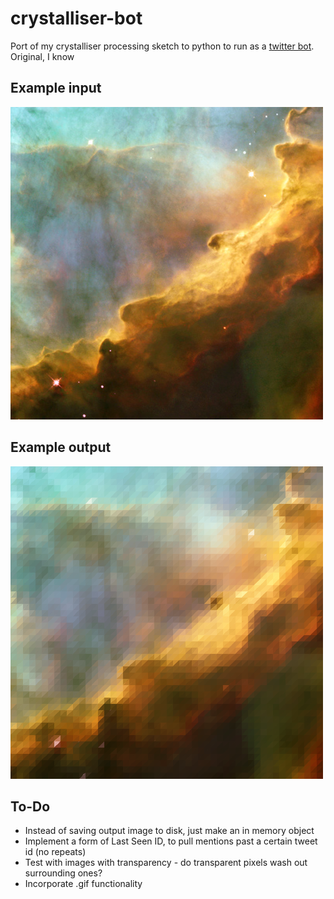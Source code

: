 # crystalliser-bot
Port of my crystalliser processing sketch to python to run as a [twitter bot](https://twitter.com/crystalliser). Original, I know

## Example input
![input](input.jpg)

## Example output
![output](output.png)

## To-Do

- Instead of saving output image to disk, just make an in memory object
- Implement a form of Last Seen ID, to pull mentions past a certain tweet id (no repeats)
- Test with images with transparency - do transparent pixels wash out surrounding ones?
- Incorporate .gif functionality
